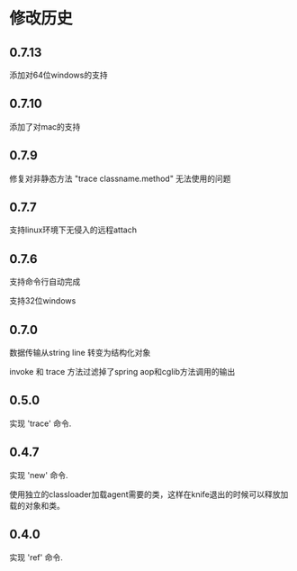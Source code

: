 修改历史
========

## 0.7.13

添加对64位windows的支持

## 0.7.10

添加了对mac的支持

## 0.7.9

修复对非静态方法 "trace classname.method" 无法使用的问题

## 0.7.7

支持linux环境下无侵入的远程attach

## 0.7.6

支持命令行自动完成

支持32位windows

## 0.7.0

数据传输从string line 转变为结构化对象

invoke 和 trace 方法过滤掉了spring aop和cglib方法调用的输出

## 0.5.0

实现 'trace' 命令.

## 0.4.7

实现 'new' 命令.

使用独立的classloader加载agent需要的类，这样在knife退出的时候可以释放加载的对象和类。

## 0.4.0

实现 'ref' 命令.


